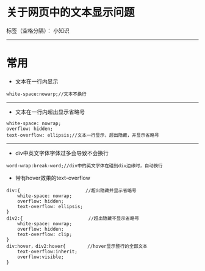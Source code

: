 ﻿# 关于网页中的文本显示问题

标签（空格分隔）： 小知识

---
# 常用
- 文本在一行内显示
```
white-space:nowarp;//文本不换行
```
---
- 文本在一行内超出显示省略号
```
white-space: nowrap;
overflow: hidden;
text-overflow: ellipsis;//文本一行显示，超出隐藏，并显示省略号
```
---
- div中英文字体字体过多会导致不会换行
```
word-wrap:break-word;//div中的英文字体在碰到div边缘时，自动换行
```
- 带有hover效果的text-overflow
```
div:{                        //超出隐藏并显示省略号
    white-space: nowrap;
    overflow: hidden;
    text-overflow: ellipsis;
}
div2:{                        //超出隐藏不显示省略号
    white-space: nowrap;
    overflow: hidden;
    text-overflow: clip;
}
div:hover，div2:hover{        //hover显示整行的全部文本
    text-overflow:inherit;
    overflow:visible;
}
```

 




